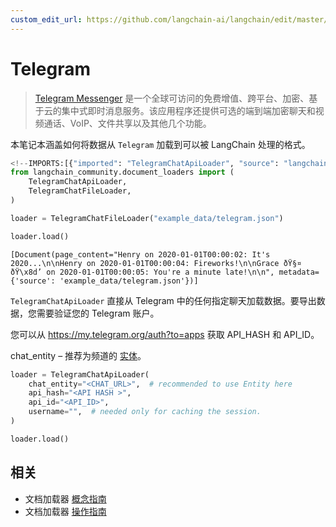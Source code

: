 ```yaml
---
custom_edit_url: https://github.com/langchain-ai/langchain/edit/master/docs/docs/integrations/document_loaders/telegram.ipynb
---
```

# Telegram

>[Telegram Messenger](https://web.telegram.org/a/) 是一个全球可访问的免费增值、跨平台、加密、基于云的集中式即时消息服务。该应用程序还提供可选的端到端加密聊天和视频通话、VoIP、文件共享以及其他几个功能。

本笔记本涵盖如何将数据从 `Telegram` 加载到可以被 LangChain 处理的格式。


```python
<!--IMPORTS:[{"imported": "TelegramChatApiLoader", "source": "langchain_community.document_loaders", "docs": "https://python.langchain.com/api_reference/community/document_loaders/langchain_community.document_loaders.telegram.TelegramChatApiLoader.html", "title": "Telegram"}, {"imported": "TelegramChatFileLoader", "source": "langchain_community.document_loaders", "docs": "https://python.langchain.com/api_reference/community/document_loaders/langchain_community.document_loaders.telegram.TelegramChatFileLoader.html", "title": "Telegram"}]-->
from langchain_community.document_loaders import (
    TelegramChatApiLoader,
    TelegramChatFileLoader,
)
```


```python
loader = TelegramChatFileLoader("example_data/telegram.json")
```


```python
loader.load()
```



```output
[Document(page_content="Henry on 2020-01-01T00:00:02: It's 2020...\n\nHenry on 2020-01-01T00:00:04: Fireworks!\n\nGrace ðŸ§¤ ðŸ\x8d’ on 2020-01-01T00:00:05: You're a minute late!\n\n", metadata={'source': 'example_data/telegram.json'})]
```


`TelegramChatApiLoader` 直接从 Telegram 中的任何指定聊天加载数据。要导出数据，您需要验证您的 Telegram 账户。

您可以从 https://my.telegram.org/auth?to=apps 获取 API_HASH 和 API_ID。

chat_entity – 推荐为频道的 [实体](https://docs.telethon.dev/en/stable/concepts/entities.html?highlight=Entity#what-is-an-entity)。




```python
loader = TelegramChatApiLoader(
    chat_entity="<CHAT_URL>",  # recommended to use Entity here
    api_hash="<API HASH >",
    api_id="<API_ID>",
    username="",  # needed only for caching the session.
)
```


```python
loader.load()
```


## 相关

- 文档加载器 [概念指南](/docs/concepts/#document-loaders)
- 文档加载器 [操作指南](/docs/how_to/#document-loaders)
